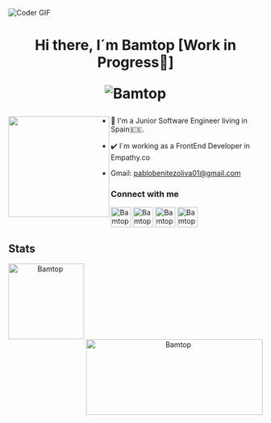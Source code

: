<img align="center" alt="Coder GIF" src="https://previews.123rf.com/images/karpenkoilia/karpenkoilia1805/karpenkoilia180500027/102146167-vector-line-web-concept-for-programming-linear-web-banner-for-coding.jpg" />
<h1 align="center">Hi there, I´m Bamtop [Work in Progress🙈] <p align="center"> <img src="https://komarev.com/ghpvc/?username=Bamtop&label=Profile%20views&color=blue&style=flat" alt="Bamtop" /> </p></h1>
<img align="left" src="https://media.giphy.com/media/juua9i2c2fA0AIp2iq/giphy.gif" width="200px"/></p>

- 📍 I'm a Junior Software Engineer living in Spain🇪🇸.

- ✔️  I´m working as a FrontEnd Developer in Empathy.co

-  Gmail: pablobenitezoliva01@gmail.com
<h3>Connect with me</h3>
<p align="center">

  <a href="www.linkedin.com/in/pablo-benítez-oliva-7870b0252" target="blank"><img align="center" src="https://user-images.githubusercontent.com/80225828/263198830-2497ec8d-52e2-4da0-84c6-76c420f8bcc7.png" alt="Bamtop" height="40" width="40" /></a> 
  <a href="www.linkedin.com/in/pablo-benítez-oliva-7870b0252" target="blank"><img align="center" src="https://user-images.githubusercontent.com/80225828/263202485-bcb25fc8-131f-4e7f-affe-2be5dba469a3.png" alt="Bamtop" height="40" width="40" /></a>
  <a href="www.linkedin.com/in/pablo-benítez-oliva-7870b0252" target="blank"><img align="center" src="https://user-images.githubusercontent.com/80225828/263202862-7258e87f-fca1-4e7f-bb21-86c9a38c2834.png" alt="Bamtop" height="40" width="40" /></a>
  <a href="www.linkedin.com/in/pablo-benítez-oliva-7870b0252" target="blank"><img align="center" src="https://user-images.githubusercontent.com/80225828/263203185-13454a40-baab-4f61-bcc1-45b19aa7cf73.png" alt="Bamtop" height="40" width="40" /></a>  
</p>
  

<h2>Stats</h2>


<div align="center">
<p><img align="left" src="https://github-readme-stats.vercel.app/api/top-langs?username=Bamtop&show_icons=true&locale=en&layout=compact" alt="Bamtop" height="150"/></p>
<p>&nbsp;<img align="right" src="https://github-readme-stats.vercel.app/api?username=Bamtop&show_icons=true&locale=en" alt="Bamtop" height="150" width="350"/></p>
</div>
